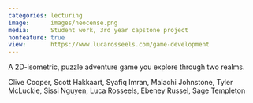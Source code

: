 ```yaml
---
categories: lecturing
image:      images/neocense.png
media:      Student work, 3rd year capstone project
nonfeature: true
view:       https://www.lucarosseels.com/game-development
---
```

A 2D-isometric, puzzle adventure game you explore through two realms.

Clive Cooper, Scott Hakkaart, Syafiq Imran, Malachi Johnstone, Tyler McLuckie, Sissi Nguyen, Luca Rosseels, Ebeney Russel, Sage Templeton







